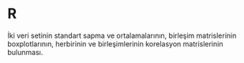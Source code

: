 # R
İki veri setinin standart sapma ve ortalamalarının, birleşim matrislerinin boxplotlarının, herbirinin ve birleşimlerinin korelasyon matrislerinin bulunması.
